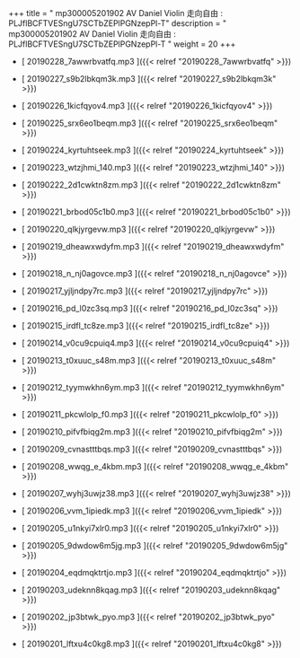 +++
title = "  mp300005201902 AV Daniel Violin 走向自由 : PLJflBCFTVESngU7SCTbZEPlPGNzepPl-T"
description = "  mp300005201902 AV Daniel Violin 走向自由 : PLJflBCFTVESngU7SCTbZEPlPGNzepPl-T  "
weight = 20
+++



* [ 20190228_7awwrbvatfq.mp3 ]({{< relref "20190228_7awwrbvatfq" >}})


* [ 20190227_s9b2lbkqm3k.mp3 ]({{< relref "20190227_s9b2lbkqm3k" >}})


* [ 20190226_1kicfqyov4.mp3 ]({{< relref "20190226_1kicfqyov4" >}})


* [ 20190225_srx6eo1beqm.mp3 ]({{< relref "20190225_srx6eo1beqm" >}})


* [ 20190224_kyrtuhtseek.mp3 ]({{< relref "20190224_kyrtuhtseek" >}})


* [ 20190223_wtzjhmi_140.mp3 ]({{< relref "20190223_wtzjhmi_140" >}})


* [ 20190222_2d1cwktn8zm.mp3 ]({{< relref "20190222_2d1cwktn8zm" >}})


* [ 20190221_brbod05c1b0.mp3 ]({{< relref "20190221_brbod05c1b0" >}})


* [ 20190220_qlkjyrgevw.mp3 ]({{< relref "20190220_qlkjyrgevw" >}})


* [ 20190219_dheawxwdyfm.mp3 ]({{< relref "20190219_dheawxwdyfm" >}})


* [ 20190218_n_nj0agovce.mp3 ]({{< relref "20190218_n_nj0agovce" >}})


* [ 20190217_yjljndpy7rc.mp3 ]({{< relref "20190217_yjljndpy7rc" >}})


* [ 20190216_pd_l0zc3sq.mp3 ]({{< relref "20190216_pd_l0zc3sq" >}})


* [ 20190215_irdfl_tc8ze.mp3 ]({{< relref "20190215_irdfl_tc8ze" >}})


* [ 20190214_v0cu9cpuiq4.mp3 ]({{< relref "20190214_v0cu9cpuiq4" >}})


* [ 20190213_t0xuuc_s48m.mp3 ]({{< relref "20190213_t0xuuc_s48m" >}})


* [ 20190212_tyymwkhn6ym.mp3 ]({{< relref "20190212_tyymwkhn6ym" >}})


* [ 20190211_pkcwlolp_f0.mp3 ]({{< relref "20190211_pkcwlolp_f0" >}})


* [ 20190210_pifvfbiqg2m.mp3 ]({{< relref "20190210_pifvfbiqg2m" >}})


* [ 20190209_cvnastttbqs.mp3 ]({{< relref "20190209_cvnastttbqs" >}})


* [ 20190208_wwqg_e_4kbm.mp3 ]({{< relref "20190208_wwqg_e_4kbm" >}})


* [ 20190207_wyhj3uwjz38.mp3 ]({{< relref "20190207_wyhj3uwjz38" >}})


* [ 20190206_vvm_1ipiedk.mp3 ]({{< relref "20190206_vvm_1ipiedk" >}})


* [ 20190205_u1nkyi7xlr0.mp3 ]({{< relref "20190205_u1nkyi7xlr0" >}})


* [ 20190205_9dwdow6m5jg.mp3 ]({{< relref "20190205_9dwdow6m5jg" >}})


* [ 20190204_eqdmqktrtjo.mp3 ]({{< relref "20190204_eqdmqktrtjo" >}})


* [ 20190203_udeknn8kqag.mp3 ]({{< relref "20190203_udeknn8kqag" >}})


* [ 20190202_jp3btwk_pyo.mp3 ]({{< relref "20190202_jp3btwk_pyo" >}})


* [ 20190201_lftxu4c0kg8.mp3 ]({{< relref "20190201_lftxu4c0kg8" >}})

